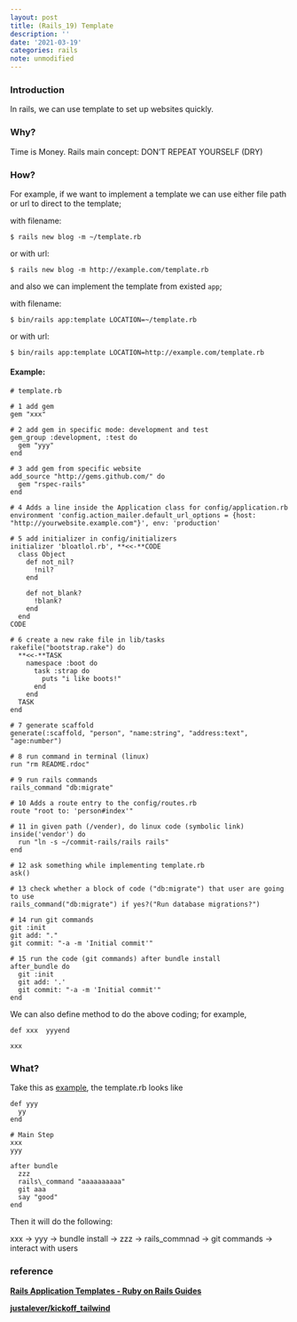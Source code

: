 ```yaml
---
layout: post
title: (Rails_19) Template
description: ''
date: '2021-03-19'
categories: rails
note: unmodified
---
```


### Introduction

In rails, we can use template to set up websites quickly.

### Why?

Time is Money. Rails main concept: DON’T REPEAT YOURSELF (DRY)

### How?

For example, if we want to implement a template we can use either file path or url to direct to the template;

with filename:

```
$ rails new blog -m ~/template.rb
```

or with url:

```
$ rails new blog -m http://example.com/template.rb
```

and also we can implement the template from existed `app`;

with filename:

```
$ bin/rails app:template LOCATION=~/template.rb
```

or with url:

```
$ bin/rails app:template LOCATION=http://example.com/template.rb
```

#### Example:

```
# template.rb

# 1 add gem  
gem "xxx"

# 2 add gem in specific mode: development and test  
gem_group :development, :test do  
  gem "yyy"  
end

# 3 add gem from specific website  
add_source "http://gems.github.com/" do  
  gem "rspec-rails"  
end

# 4 Adds a line inside the Application class for config/application.rb  
environment 'config.action_mailer.default_url_options = {host: "http://yourwebsite.example.com"}', env: 'production'

# 5 add initializer in config/initializers  
initializer 'bloatlol.rb', **<<-**CODE  
  class Object  
    def not_nil?  
      !nil?  
    end  
  
    def not_blank?  
      !blank?  
    end  
  end  
CODE

# 6 create a new rake file in lib/tasks   
rakefile("bootstrap.rake") do  
  **<<-**TASK  
    namespace :boot do  
      task :strap do  
        puts "i like boots!"  
      end  
    end  
  TASK  
end

# 7 generate scaffold  
generate(:scaffold, "person", "name:string", "address:text", "age:number")

# 8 run command in terminal (linux)  
run "rm README.rdoc"

# 9 run rails commands  
rails_command "db:migrate" 

# 10 Adds a route entry to the config/routes.rb  
route "root to: 'person#index'"

# 11 in given path (/vender), do linux code (symbolic link)  
inside('vendor') do  
  run "ln -s ~/commit-rails/rails rails"  
end

# 12 ask something while implementing template.rb  
ask()

# 13 check whether a block of code ("db:migrate") that user are going to use  
rails_command("db:migrate") if yes?("Run database migrations?")

# 14 run git commands  
git :init  
git add: "."  
git commit: "-a -m 'Initial commit'"

# 15 run the code (git commands) after bundle install  
after_bundle do  
  git :init  
  git add: '.'  
  git commit: "-a -m 'Initial commit'"  
end
```

We can also define method to do the above coding; for example,

```
def xxx  yyyend

xxx
```

### What?

Take this as [example](https://github.com/justalever/kickoff_tailwind/blob/master/template.rb), the template.rb looks like
```
def yyy  
  yy  
end

# Main Step  
xxx  
yyy

after bundle  
  zzz  
  rails\_command "aaaaaaaaaa"  
  git aaa  
  say "good"  
end
```
Then it will do the following:

xxx -> yyy -> bundle install -> zzz -> rails\_commnad -> git commands -> interact with users

### reference

[**Rails Application Templates - Ruby on Rails Guides**](https://guides.rubyonrails.org/rails_application_templates.html)

[**justalever/kickoff\_tailwind**](https://github.com/justalever/kickoff_tailwind/blob/master/template.rb)